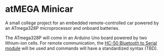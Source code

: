 # atMEGA Minicar

A small college project for an embedded remote-controlled car powered by an ATmega328P microprocessor and onboard batteries.

The ATmega328P will come in an Arduino Uno board powered by two lithium-ion cells. For remote communication, the [HC-50 Bluetooth to Serial module](../main/hardware/documentation/HC-05%20Datasheet.pdf) will be used and commands will have a standardized syntax (TBD).
